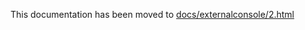 This documentation has been moved to [docs/externalconsole/2.html](https://sel-project.github.io/sel-utils/externalconsole/2.html)
